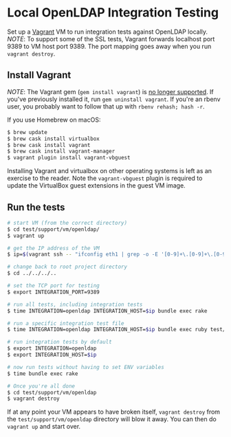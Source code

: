 # Local OpenLDAP Integration Testing

Set up a [Vagrant](http://www.vagrantup.com/) VM to run integration
tests against OpenLDAP locally. *NOTE*: To support some of the SSL tests,
Vagrant forwards localhost port 9389 to VM host port 9389. The port mapping
goes away when you run `vagrant destroy`.

## Install Vagrant

*NOTE*: The Vagrant gem (`gem install vagrant`) is
[no longer supported](https://www.vagrantup.com/docs/installation/). If you've
previously installed it, run `gem uninstall vagrant`. If you're an rbenv
user, you probably want to follow that up with `rbenv rehash; hash -r`.

If you use Homebrew on macOS:
``` bash
$ brew update
$ brew cask install virtualbox
$ brew cask install vagrant
$ brew cask install vagrant-manager
$ vagrant plugin install vagrant-vbguest
```

Installing Vagrant and virtualbox on other operating systems is left
as an exercise to the reader. Note the `vagrant-vbguest` plugin is required
to update the VirtualBox guest extensions in the guest VM image.

## Run the tests

``` bash
# start VM (from the correct directory)
$ cd test/support/vm/openldap/
$ vagrant up

# get the IP address of the VM
$ ip=$(vagrant ssh -- "ifconfig eth1 | grep -o -E '[0-9]+\.[0-9]+\.[0-9]+\.[0-9]+' | head -n1")

# change back to root project directory
$ cd ../../../..

# set the TCP port for testing
$ export INTEGRATION_PORT=9389

# run all tests, including integration tests
$ time INTEGRATION=openldap INTEGRATION_HOST=$ip bundle exec rake

# run a specific integration test file
$ time INTEGRATION=openldap INTEGRATION_HOST=$ip bundle exec ruby test/integration/test_search.rb

# run integration tests by default
$ export INTEGRATION=openldap
$ export INTEGRATION_HOST=$ip

# now run tests without having to set ENV variables
$ time bundle exec rake

# Once you're all done
$ cd test/support/vm/openldap
$ vagrant destroy
```

If at any point your VM appears to have broken itself, `vagrant destroy`
from the `test/support/vm/openldap` directory will blow it away. You can
then do `vagrant up` and start over.
